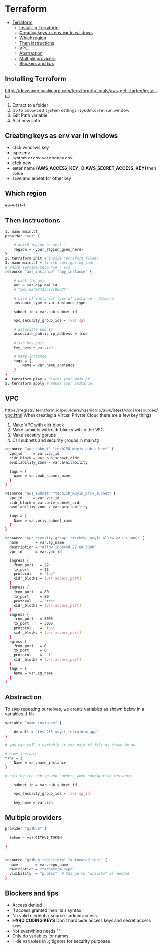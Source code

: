 # Terraform
- [Terraform](#terraform)
  - [Installing Terraform](#installing-terraform)
  - [Creating keys as env var in windows](#creating-keys-as-env-var-in-windows)
  - [Which region](#which-region)
  - [Then instructions](#then-instructions)
  - [VPC](#vpc)
  - [Abstraction](#abstraction)
  - [Multiple providers](#multiple-providers)
  - [Blockers and tips](#blockers-and-tips)

## Installing Terraform
https://developer.hashicorp.com/terraform/tutorials/aws-get-started/install-cli
1. Extract to a folder
2. Go to advanced system settings (sysdm.cpl in run window)
3. Edit Path variable
4. Add new path 

## Creating keys as env var in windows
- click windows key
- type env
- system or env var choose env
- click new
- enter name **(AWS_ACCESS_KEY_ID AWS_SECRET_ACCESS_KEY)** then value
- save and repeat for other key
## Which region
eu-west-1
## Then instructions
```bash
1. nano main.tf
provider "aws" {

    # which region eu-west-1
    region = <your_region_goes_here>
}
2. terraform init # inside terraform folder
3. nano main.tf # finish configuring your 
# which service/resource - ec2
resource "aws_instance" "app_instance" {

    # pick the ami
    ami = var.app_ami_id
    # "ami-02f0341ac93c96375"

    # size of instance/ type of instance - t2micro
    instance_type = var.instance_type
    
    subnet_id = var.pub_subnet_id

    vpc_security_group_ids = [var.sg]

    # associate pub ip
    associate_public_ip_address = true
    
    # ssh key pair
    key_name = var.ssh
    
    # name instance
    tags = {
        Name = var.name_instance
    }
}
4. terraform plan # checks your main.pf
5. terraform apply # makes your instance
```
## VPC
https://registry.terraform.io/providers/hashicorp/aws/latest/docs/resources/vpc.html
When creating a Virtual Private Cloud there are a few key things
1. Make VPC with cidr block
2. Make subnets with cidr blocks within the VPC
3. Make secutiry gorups
4. Call subnets and security groups in main.tg

```bash
resource "aws_subnet" "tech258_muyis_pub_subnet" {
  vpc_id     = var.vpc_id
  cidr_block = var.pub_subnet_cidr
  availability_zone = var.availability

  tags = {
    Name = var.pub_subnet_name
  }
}

resource "aws_subnet" "tech258_muyis_priv_subnet" {
  vpc_id     = var.vpc_id
  cidr_block = var.priv_subnet_cidr
  availability_zone = var.availability

  tags = {
    Name = var.priv_subnet_name
  }
}

resource "aws_security_group" "tech258_muyis_allow_22_80_3000" {
  name        = var.sg_name
  description = "Allow inbound 22 80 3000"
  vpc_id      = var.vpc_id

  ingress {
    from_port   = 22
    to_port     = 22
    protocol    = "tcp"
    cidr_blocks = [var.access_port]
  }
  ingress {
    from_port   = 80
    to_port     = 80
    protocol    = "tcp"
    cidr_blocks = [var.access_port]
  }
  ingress {
    from_port   = 3000
    to_port     = 3000
    protocol    = "tcp"
    cidr_blocks = [var.access_port]
  }
  egress {
    from_port   = 0
    to_port     = 0
    protocol    = "-1"
    cidr_blocks = [var.access_port]
  }
  tags = {
    Name = var.sg_name
  }
}


```

## Abstraction
To stop repeating ourselves, we create variables as shown below in a variables.tf file
```bash
variable "name_instance" {
    
    default = "tech258_muyis_terraform_app"
}

# you can call a variable in the main.tf file as shown below

# name instance
tags = {
    Name = var.name_instance
}

# calling the ssh sg and subnets when configuring instance

    subnet_id = var.pub_subnet_id

    vpc_security_group_ids = [var.sg_id]

    key_name = var.ssh
```
## Multiple providers
```bash
provider "github" {
 
  token = var.GITHUB_TOKEN
 
}
 
 
resource "github_repository" "automated_repo" {
  name        = var.repo_name
  description = "terraform repo"
  visibility  = "public"  # Change to "private" if needed
}
```
## Blockers and tips
- Access denied
- If access granted then its a syntax
- No valid credential source - admin access
- **HARD CODING KEYS** Don't hardcode access keys and secret access keys
- Not everything needs ""
- Only do variables for names
- Hide variables in .gitignore for security purposes